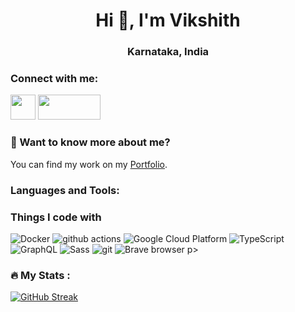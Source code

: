 
<h1 align="center">Hi 👋, I'm Vikshith</h1>
<h3 align="center">Karnataka, India</h3>

<h3>Connect with me:</h3>

<a href="https://www.linkedin.com/in/vikshith"><img src="https://github.com/ashutosh1919/ashutosh1919/blob/master/logos/linkedin.png" width="40"/></a>
<a href="mailto:vikshith.ganesh@vikshith.com"><img src="https://img.shields.io/badge/Gmail-D14836?style=for-the-badge&logo=gmail&logoColor=#4efc03)" width="100" height="40" /></a>



<h3> 💬 Want to know more about me?</h3>
You can find my work on my <a href="https://vikshith.com/" target="blank">Portfolio</a>.

<h3 align="left">Languages and Tools:</h3>

<h3>Things I code with</h3>
<p>
  <img alt="Docker" src="https://img.shields.io/badge/-Docker-46a2f1?style=flat-square&logo=docker&logoColor=white" />
  <img alt="github actions" src="https://img.shields.io/badge/-Github_Actions-2088FF?style=flat-square&logo=github-actions&logoColor=white" />
  <img alt="Google Cloud Platform" src="https://img.shields.io/badge/-Google_Cloud_Platform-1a73e8?style=flat-square&logo=google-cloud&logoColor=white" />
  <img alt="TypeScript" src="https://img.shields.io/badge/-TypeScript-007ACC?style=flat-square&logo=typescript&logoColor=white" />
  <img alt="GraphQL" src="https://img.shields.io/badge/-GraphQL-E10098?style=flat-square&logo=graphql&logoColor=white" />
  <img alt="Sass" src="https://img.shields.io/badge/-Sass-CC6699?style=flat-square&logo=sass&logoColor=white" />
  <img alt="git" src="https://img.shields.io/badge/-Git-F05032?style=flat-square&logo=git&logoColor=white" />
  <img alt="Brave browser" src="https://img.shields.io/badge/-Brave_Browser-FB542B?style=flat-square&logo=brave&logoColor=white" />
  p>
</p>

### :fire: My Stats :
[![GitHub Streak](http://github-readme-streak-stats.herokuapp.com?user=vikshith-hg-c&theme=dark&hide_border=true&mode=weekly)](https://git.io/streak-stats)











